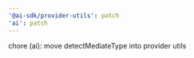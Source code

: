 ```yaml
---
'@ai-sdk/provider-utils': patch
'ai': patch
---
```


chore (ai): move detectMediateType into provider utils
